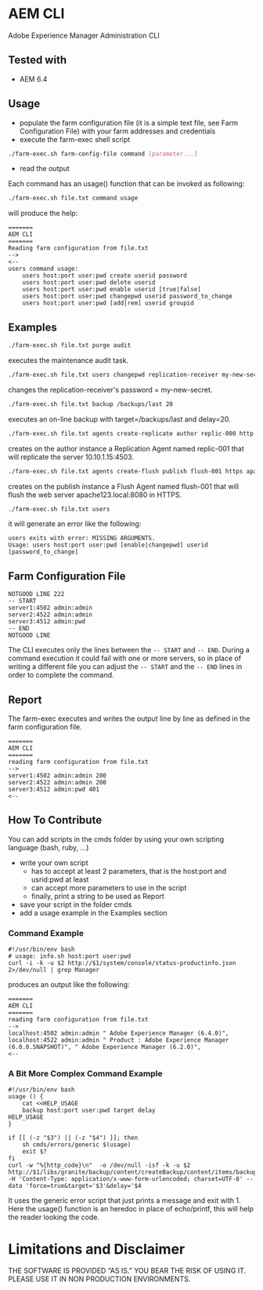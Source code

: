 # AEM CLI
Adobe Experience Manager Administration CLI 

## Tested with
- AEM 6.4

## Usage
- populate the farm configuration file (it is a simple text file, see Farm Configuration File) with your farm addresses and credentials
- execute the farm-exec shell script
```bash
./farm-exec.sh farm-config-file command [parameter...]
```
- read the output

Each command has an usage() function that can be invoked as following:
```bash
./farm-exec.sh file.txt command usage
```
will produce the help:
```
=======
AEM CLI
=======
Reading farm configuration from file.txt
-->
<--
users command usage:
    users host:port user:pwd create userid password
    users host:port user:pwd delete userid
    users host:port user:pwd enable userid [true|false]
    users host:port user:pwd changepwd userid password_to_change
    users host:port user:pwd [add|rem] userid groupid
```


## Examples
```bash
./farm-exec.sh file.txt purge audit
```
executes the maintenance audit task.

```bash
./farm-exec.sh file.txt users changepwd replication-receiver my-new-secret
```
changes the replication-receiver's password = my-new-secret.

```bash
./farm-exec.sh file.txt backup /backups/last 20
```
executes an on-line backup with target=/backups/last and delay=20.

```bash
./farm-exec.sh file.txt agents create-replicate author replic-000 http 10.10.1.15 4503 admin adminsecret;
```
creates on the author instance a Replication Agent named replic-001 that will replicate the server 10.10.1.15:4503.

```bash
./farm-exec.sh file.txt agents create-flush publish flush-001 https apache123.local 8080
```
creates on the publish instance a Flush Agent named flush-001 that will flush the web server apache123.local:8080 in HTTPS.

```bash
./farm-exec.sh file.txt users 
```
it will generate an error like the following:
```
users exits with error: MISSING ARGUMENTS.
Usage: users host:port user:pwd [enable|changepwd] userid [password_to_change]
```

## Farm Configuration File
```
NOTGOOD LINE 222
-- START
server1:4502 admin:admin
server2:4522 admin:admin
server3:4512 admin:pwd 
-- END
NOTGOOD LINE
```
The CLI executes only the lines between the `-- START` and `-- END`. During a command execution it could fail with one or more servers, so in place of writing a different file you can adjust the `-- START` and the `-- END` lines in order to complete the command.

## Report
The farm-exec executes and writes the output line by line as defined in the farm configuration file.
```
=======
AEM CLI
=======
reading farm configuration from file.txt
-->
server1:4502 admin:admin 200
server2:4522 admin:admin 200
server3:4512 admin:pwd 401
<--
```


## How To Contribute
You can add scripts in the cmds folder by using your own scripting language (bash, ruby, ...)

- write your own script 
  - has to accept at least 2 parameters, that is the host:port and usrid:pwd at least
  - can accept more parameters to use in the script
  - finally, print a string to be used as Report
- save your script in the folder cmds
- add a usage example in the Examples section

### Command Example
```
#!/usr/bin/env bash
# usage: info.sh host:port user:pwd
curl -i -k -u $2 http://$1/system/console/status-productinfo.json 2>/dev/null | grep Manager
```

produces an output like the following:
```
=======
AEM CLI
=======
reading farm configuration from file.txt
-->
localhost:4502 admin:admin " Adobe Experience Manager (6.4.0)",
localhost:4522 admin:admin " Product : Adobe Experience Manager (6.0.0.SNAPSHOT)", " Adobe Experience Manager (6.2.0)",
<--
```

### A Bit More Complex Command Example
```
#!/usr/bin/env bash
usage () {
    cat <<HELP_USAGE
    backup host:port user:pwd target delay
HELP_USAGE
}

if [[ (-z "$3") || (-z "$4") ]]; then
    sh cmds/errors/generic $(usage)
    exit $?
fi
curl -w "%{http_code}\n"  -o /dev/null -isf -k -u $2 http://$1/libs/granite/backup/content/createBackup/content/items/backupform.html -H 'Content-Type: application/x-www-form-urlencoded; charset=UTF-8' --data 'force=true&target='$3'&delay='$4 
```
It uses the generic error script that just prints a message and exit with 1.
Here the usage() function is an heredoc in place of echo/printf, this will help the reader looking the code.

# Limitations and Disclaimer
THE SOFTWARE IS PROVIDED “AS IS.” YOU BEAR THE RISK OF USING IT. PLEASE USE IT IN NON PRODUCTION ENVIRONMENTS.
